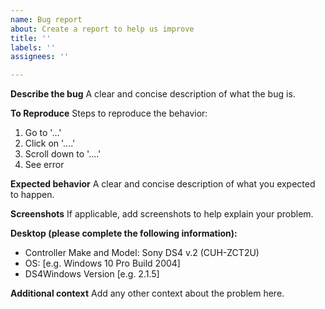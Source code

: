 ```yaml
---
name: Bug report
about: Create a report to help us improve
title: ''
labels: ''
assignees: ''

---
```


**Describe the bug**
A clear and concise description of what the bug is.

**To Reproduce**
Steps to reproduce the behavior:
1. Go to '...'
2. Click on '....'
3. Scroll down to '....'
4. See error

**Expected behavior**
A clear and concise description of what you expected to happen.

**Screenshots**
If applicable, add screenshots to help explain your problem.

**Desktop (please complete the following information):**
 - Controller Make and Model: Sony DS4 v.2 (CUH-ZCT2U)
 - OS: [e.g. Windows 10 Pro Build 2004]
 - DS4Windows Version [e.g. 2.1.5]

**Additional context**
Add any other context about the problem here.
